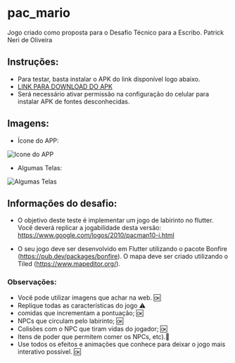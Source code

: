 # pac_mario

Jogo criado como proposta para o Desafio Técnico para a Escribo.
Patrick Neri de Oliveira

## Instruções:
- Para testar, basta instalar o APK do link disponível logo abaixo.
- [LINK PARA DOWNLOAD DO APK](https://drive.google.com/file/d/1bpGpl9CyOPfxkiCHLIjZMjv6NSKEUlhH/view?usp=sharing)
- Será necessário ativar permissão na configuração do celular para instalar APK de fontes desconhecidas.

## Imagens:
- Ícone do APP:

![Icone do APP](https://lh3.googleusercontent.com/cSbjBbw_nH1oHMG6_AALtTjIc3uBJxdCicDsC52-dW460AmQaFv2lQl7yUTQ0FyRnMLkwseuYT6YdmcyQwEa_6gWjalE6bVs2fZoQpom7neUJjlzle8LTcCRIT8Xn6pzhKchyXy2s6eL7NHlTv6-OVNgarUkITcbvyOIFA32ty8ca-QHVeMipFN4rcnApmqkQ8md8BbbYZ10qThzlGtXW_7moAB6Ef9K6HSEzrJwp1bVX0VT6MjGSFEhuBbKMZgqgAGAPpXL4IJ81xgURiKXMWtLCb5_QtUdmDX-buWkzqf6vbWzAViOU0jIOK2x31tX1KRtWn2snlZsixIWM6YBW6yq2rn6_8LShTGAHU_7Qa95WgoNIGEtDTtBuzk01I7ViQ-oOztRHmEpYsCKrrtlSmxItYispIQ-WlsMjmO6DSsip7EXmmJqRyGFgbEh4sYkHDfk9eFUfU-9gzGV_vVjSqhA1lbiR3qNgxxi87HgcDFe6pVMnK76Zs9laQNjjOEbGQhM_t_RbN4exPEKbTeJlFXsdul9ivwfChmSu58WSwUBaNoCuZTlB6j8YphR1sr--MME1G5J733ZeCmbG6wwke2zqgOUad7LC5hExmeYu-ueQdwMvyL4b-lcJO55LwJWMU71gLK2Y4WPlkOqOJcmWV49d4eTYlSE40J1diWGG_OgJrByqSgs5hhJgMtU0jQvaf5oqW9md1OC4giL3gph32vJQiEgwixmCNZJIv9h24mhFtVbqEtOmJbvlpULMA=w329-h335-no?authuser=0)

- Algumas Telas:

![Algumas Telas](https://lh3.googleusercontent.com/4ObM2xqREprM59hfsLrJuZdmD1uM3XFRH5RUcKTLJHMF-9IcipQ1q78az9RljKCTcKiCwh2EVOTnQkDm__ecm0YcHSV5pUwd_ht8Oc1QYKXWyn7fvQvwrFf9w03hJSS725tOV63QtzJKh3HbHc_uhjbjvVEXHnufRmh8l5VB_ciTJmDC-SCsu2JfuBTP72_1ppiDoxl2Fi34aoF30gF2l5onyAdOPWjbk_Zt9Sq2NRUFE5VUBAeIy-WA77xOub3RlcqOYMcOa7uy7VX--7MlSNN8uK3nMZDtAvEmV8O0esnXp_QzFRs58oEW4KST6Fm2OolVgu0uM6zBE-4wwAtAJPvmruHTulzKKcD4UM4-YsTc-qSqCsck5DmCiw8ZjPgt8BDuxu6G5mnvmWGSLjHSSmdh3wW9-ayh4qsKXFQwhVcFof9jgCxqNUIEBAs5hc4pebVNQLIEyI8_siYAN7rrqhnXN5hqAZLiGESNrQnGIWJhcAWcye0RQh8EQ7mHBD-Zk2W09SGlB1wz4fIDw3Vg11455w8O0GJL-bsU4Fct8atCficv0QmAhI6f1stpVuHFUmQEEB65pbhIPrp-0n_VSZRPyzAaXCP60u0dXAd3UV9iw6iRRz13QXgvlgdOzxuYziDBZdLqtk7bZluLP9tzBBR_iS6UjarxySlJTP-N8YgyRBVKkBJVf8h_fcJJbp4b40oYWY1p7KnhaW2T4RK9muKAYknqeYIH7OQMB2RELqRVv9lodH_GjIu1-t4nGg=w1280-h720-no?authuser=0)


## Informações do desafio:
- O objetivo deste teste é implementar um jogo de labirinto no flutter. Você deverá replicar a jogabilidade desta versão:
https://www.google.com/logos/2010/pacman10-i.html

- O seu jogo deve ser desenvolvido em Flutter utilizando o pacote Bonfire (https://pub.dev/packages/bonfire). O mapa deve ser criado utilizando o Tiled (https://www.mapeditor.org/).

### Observações:
- Você pode utilizar imagens que achar na web. 🆗
- Replique todas as características do jogo ⚠️
- comidas que incrementam a pontuação; 🆗
- NPCs que circulam pelo labirinto; 🆗
- Colisões com o NPC que tiram vidas do jogador; 🆗
- Itens de poder que permitem comer os NPCs, etc).🚫
- Use todos os efeitos e animações que conhece para deixar o jogo mais interativo possível. 🆗

